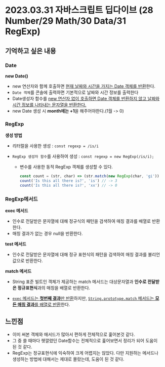 # 2023.03.31 자바스크립트 딥다이브 (28 Number/29 Math/30 Data/31 RegExp)

## 기억하고 싶은 내용

### Date

**new Date()**

- new 연산자와 함께 호출하면 <u>현재 날짜와 시간을 가지는 Date 객체를 반환</u>한다.
- `Date 객체`를 콘솔에 출력하면 기본적으로 날짜와 시간 정보를 출력한다
- Date생성자 함수를 <u>new 연산자 없이 호출하면 Date 객체를 반환하지 않고 날짜와 시간 정보를 나타내는 문자열을 반환한다.</u>
- new Date 생성 시 **month에는 +1**을 해주어야한다.(1월 -> 0)



### RegExp

**생성 방법**

- 리터럴을 사용한 생성 : `const regexp = /is/i`

- `RegExp 생성자 함수`를 사용하여 생성 : `const regexp = new RegExp(/is/i);`

  - 변수를 사용한 동적 RegExp 객체를 생성할 수 있다.

    ```javascript
    const count = (str, char) => (str.match(new RegExp(char, 'gi')) ?? []).length;
    count('Is this all there is?', 'is') // -> 3
    count('Is this all there is?', 'xx') // -> 0
    ```



### RegExp메서드

**exec 메서드**

- 인수로 전달받은 문자열에 대해 정규식의 패턴을 검색하여 매칭 결과를 배열로 반환한다.
- 매칭 결과가 없는 경우 null을 반환한다.



**test 메서드**

- 인수로 전달받은 문자열에 대해 정규 표현식의 패턴을 검색하여 매칭 결과를 불리언 값으로 반환한다.



**match 메서드**

- String 표준 빌트인 객체가 제공하는 match 메서드는 대상문자열과 **인수로 전달받은 정규표현식**과의 매칭을 배열로 반환한다.

- <u>`exec` 메서드는 **첫번째 결과**만 반환</u>하지만, <u>`String.prototype.match` 메서드는 **모든 매칭 결과**를 배열로 반환</u>한다.

  



## 느낀점

- 이미 써본 객체와 매서드가 많아서 편하게 전체적으로 훑어본것 같다.
- 그 중 쓸 때마다 헷깔렸던 Date함수는 전체적으로 훑어보면서 정리가 되어 도움이 된 것 같다.
- RegExp는 정규표현식에 익숙하여 크게 어렵지는 않았다. 다만 지원하는 메서드나 생성하는 방법에 대해서는 제대로 몰랐는데, 도움이 된 것 같다.



